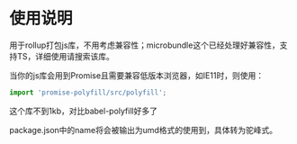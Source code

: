 # 使用说明
用于rollup打包js库，不用考虑兼容性；microbundle这个已经处理好兼容性，支持TS，详细使用请搜索该库。

当你的js库会用到Promise且需要兼容低版本浏览器，如IE11时，则使用：

```js
import 'promise-polyfill/src/polyfill'; 
```

这个库不到1kb，对比babel-polyfill好多了

package.json中的name将会被输出为umd格式的使用到，具体转为驼峰式。